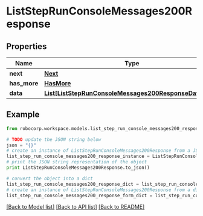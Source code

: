 # ListStepRunConsoleMessages200Response


## Properties
Name | Type | Description | Notes
------------ | ------------- | ------------- | -------------
**next** | [**Next**](Next.md) |  | 
**has_more** | [**HasMore**](HasMore.md) |  | 
**data** | [**List[ListStepRunConsoleMessages200ResponseDataInner]**](ListStepRunConsoleMessages200ResponseDataInner.md) |  | 

## Example

```python
from robocorp.workspace.models.list_step_run_console_messages200_response import ListStepRunConsoleMessages200Response

# TODO update the JSON string below
json = "{}"
# create an instance of ListStepRunConsoleMessages200Response from a JSON string
list_step_run_console_messages200_response_instance = ListStepRunConsoleMessages200Response.from_json(json)
# print the JSON string representation of the object
print ListStepRunConsoleMessages200Response.to_json()

# convert the object into a dict
list_step_run_console_messages200_response_dict = list_step_run_console_messages200_response_instance.to_dict()
# create an instance of ListStepRunConsoleMessages200Response from a dict
list_step_run_console_messages200_response_form_dict = list_step_run_console_messages200_response.from_dict(list_step_run_console_messages200_response_dict)
```
[[Back to Model list]](../README.md#documentation-for-models) [[Back to API list]](../README.md#documentation-for-api-endpoints) [[Back to README]](../README.md)



